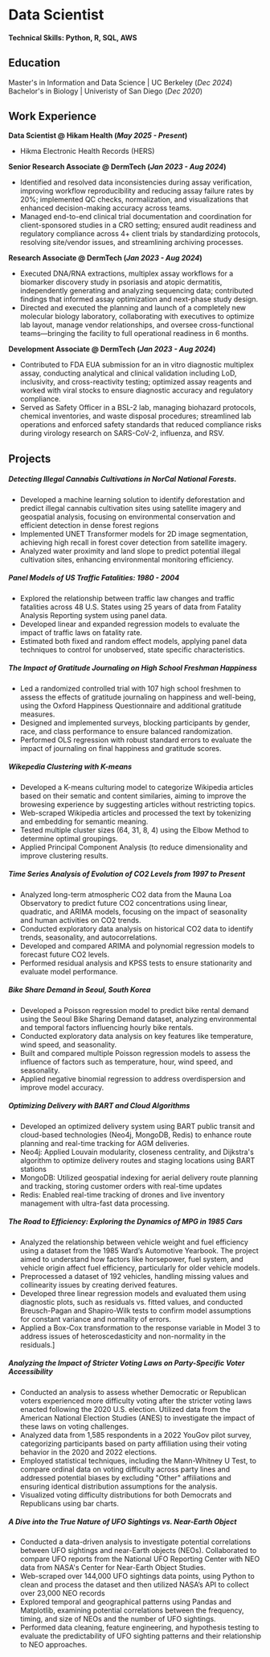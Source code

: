 # Data Scientist
#### Technical Skills: Python, R, SQL, AWS

## Education
Master's in Information and Data Science | UC Berkeley (_Dec 2024_)
Bachelor's in Biology | Univeristy of San Diego (_Dec 2020_)

## Work Experience
**Data Scientist @ Hikam Health (_May 2025 - Present_)**
- Hikma Electronic Health Records (HERS)
  
**Senior Research Associate @ DermTech (_Jan 2023 - Aug 2024_)**
- Identified and resolved data inconsistencies during assay verification, improving workflow reproducibility and reducing assay failure rates by 20%; implemented QC checks, normalization, and visualizations that enhanced decision-making accuracy across teams.
- Managed end-to-end clinical trial documentation and coordination for client-sponsored studies in a CRO setting; ensured audit readiness and regulatory compliance across 4+ client trials by standardizing protocols, resolving site/vendor issues, and streamlining archiving processes.

**Research Associate @ DermTech (_Jan 2023 - Aug 2024_)**
- Executed DNA/RNA extractions, multiplex assay workflows for a biomarker discovery study in psoriasis and atopic dermatitis, independently generating and analyzing sequencing data; contributed findings that informed assay optimization and next-phase study design.
- Directed and executed the planning and launch of a completely new molecular biology laboratory, collaborating with executives to optimize lab layout, manage vendor relationships, and oversee cross-functional teams—bringing the facility to full operational readiness in 6 months.

**Development Associate @ DermTech (_Jan 2023 - Aug 2024_)**
- Contributed to FDA EUA submission for an in vitro diagnostic multiplex assay, conducting analytical and clinical validation including LoD, inclusivity, and cross-reactivity testing; optimized assay reagents and worked with viral stocks to ensure diagnostic accuracy and regulatory compliance.
- Served as Safety Officer in a BSL-2 lab, managing biohazard protocols, chemical inventories, and waste disposal procedures; streamlined lab operations and enforced safety standards that reduced compliance risks during virology research on SARS-CoV-2, influenza, and RSV.

## Projects 
##### Detecting Illegal Cannabis Cultivations in NorCal National Forests.
- Developed a machine learning solution to identify deforestation and predict illegal cannabis cultivation sites using satellite imagery and geospatial analysis, focusing on environmental conservation and efficient detection in dense forest regions
- Implemented UNET Transformer models for 2D image segmentation, achieving high recall in forest cover detection from satellite imagery.
- Analyzed water proximity and land slope to predict potential illegal cultivation sites, enhancing environmental monitoring efficiency. 

##### Panel Models of US Traffic Fatalities: 1980 - 2004
- Explored the relationship between traffic law changes and traffic fatalities across 48 U.S. States using 25 years of data from Fatality Analysis Reporting system using panel data.
- Developed linear and expanded regression models to evaluate the impact of traffic laws on fatality rate.
- Estimated both fixed and random effect models, applying panel data techniques to control for unobserved, state specific characteristics.

##### The Impact of Gratitude Journaling on High School Freshman Happiness
- Led a randomized controlled trial with 107 high school freshmen to assess the effects of gratitude journaling on happiness and well-being, using the Oxford Happiness Questionnaire and additional gratitude measures.
- Designed and implemented surveys, blocking participants by gender, race, and class performance to ensure balanced randomization.
- Performed OLS regression with robust standard errors to evaluate the impact of journaling on final happiness and gratitude scores.

##### Wikepedia Clustering with K-means
- Developed a K-means culturing model to categorize Wikipedia articles based on their sematic and content similaries, aiming to improve the browesing experience by suggesting articles without restricting topics.
- Web-scraped Wikipedia articles and processed the text by tokenizing and embedding for semantic meaning.
- Tested multiple cluster sizes (64, 31, 8, 4) using the Elbow Method to determine optimal groupings.
- Applied Principal Component Analysis (to reduce dimensionality and improve clustering results.

##### Time Series Analysis of Evolution of CO2 Levels from 1997 to Present
- Analyzed long-term atmospheric CO2 data from the Mauna Loa Observatory to predict future CO2 concentrations using linear, quadratic, and ARIMA models, focusing on the impact of seasonality and human activities on CO2 trends.
- Conducted exploratory data analysis on historical CO2 data to identify trends, seasonality, and autocorrelations.
- Developed and compared ARIMA and polynomial regression models to forecast future CO2 levels.
- Performed residual analysis and KPSS tests to ensure stationarity and evaluate model performance.

##### Bike Share Demand in Seoul, South Korea
- Developed a Poisson regression model to predict bike rental demand using the Seoul Bike Sharing Demand dataset, analyzing environmental and temporal factors influencing hourly bike rentals.
- Conducted exploratory data analysis on key features like temperature, wind speed, and seasonality.
- Built and compared multiple Poisson regression models to assess the influence of factors such as temperature, hour, wind speed, and seasonality.
- Applied negative binomial regression to address overdispersion and improve model accuracy.

##### Optimizing Delivery with BART and Cloud Algorithms
- Developed an optimized delivery system using BART public transit and cloud-based technologies (Neo4j, MongoDB, Redis) to enhance route planning and real-time tracking for AGM deliveries.
- Neo4j: Applied Louvain modularity, closeness centrality, and Dijkstra's algorithm to optimize delivery routes and staging locations using BART stations
- MongoDB: Utilized geospatial indexing for aerial delivery route planning and tracking, storing customer orders with real-time updates
- Redis: Enabled real-time tracking of drones and live inventory management with ultra-fast data processing.

##### The Road to Efficiency: Exploring the Dynamics of MPG in 1985 Cars
- Analyzed the relationship between vehicle weight and fuel efficiency using a dataset from the 1985 Ward’s Automotive Yearbook. The project aimed to understand how factors like horsepower, fuel system, and vehicle origin affect fuel efficiency, particularly for older vehicle models.
- Preprocessed a dataset of 192 vehicles, handling missing values and collinearity issues by creating derived features.
- Developed three linear regression models and evaluated them using diagnostic plots, such as residuals vs. fitted values, and conducted Breusch-Pagan and Shapiro-Wilk tests to confirm model assumptions for constant variance and normality of errors.
- Applied a Box-Cox transformation to the response variable in Model 3 to address issues of heteroscedasticity and non-normality in the residuals.]

##### Analyzing the Impact of Stricter Voting Laws on Party-Specific Voter Accessibility
- Conducted an analysis to assess whether Democratic or Republican voters experienced more difficulty voting after the stricter voting laws enacted following the 2020 U.S. election. Utilized data from the American National Election Studies (ANES) to investigate the impact of these laws on voting challenges.
- Analyzed data from 1,585 respondents in a 2022 YouGov pilot survey, categorizing participants based on party affiliation using their voting behavior in the 2020 and 2022 elections.
- Employed statistical techniques, including the Mann-Whitney U Test, to compare ordinal data on voting difficulty across party lines and addressed potential biases by excluding "Other" affiliations and ensuring identical distribution assumptions for the analysis.
- Visualized voting difficulty distributions for both Democrats and Republicans using bar charts.

##### A Dive into the True Nature of UFO Sightings vs. Near-Earth Object
- Conducted a data-driven analysis to investigate potential correlations between UFO sightings and near-Earth objects (NEOs). Collaborated to compare UFO reports from the National UFO Reporting Center with NEO data from NASA's Center for Near-Earth Object Studies.
- Web-scraped over 144,000 UFO sightings data points, using Python to clean and process the dataset and then utilized NASA’s API to collect over 23,000 NEO records
- Explored temporal and geographical patterns using Pandas and Matplotlib, examining potential correlations between the frequency, timing, and size of NEOs and the number of UFO sightings.
- Performed data cleaning, feature engineering, and hypothesis testing to evaluate the predictability of UFO sighting patterns and their relationship to NEO approaches.

